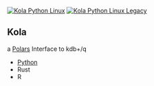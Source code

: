 [![Kola Python Linux](https://github.com/jshinonome/kola/actions/workflows/release-python-linux.yml/badge.svg)](https://github.com/jshinonome/kola/actions/workflows/release-python-linux.yml)
[![Kola Python Linux Legacy](https://github.com/jshinonome/kola/actions/workflows/release-python-linux-legacy.yml/badge.svg)](https://github.com/jshinonome/kola/actions/workflows/release-python-linux-legacy.yml)

## Kola

a [Polars](https://pola-rs.github.io/polars/) Interface to kdb+/q

- [Python](https://pypi.org/project/kola/)
- Rust
- R
